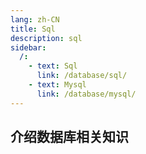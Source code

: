 ```yaml
---
lang: zh-CN
title: Sql
description: sql
sidebar:
  /:
    - text: Sql
      link: /database/sql/
    - text: Mysql
      link: /database/mysql/
---
```


## 介绍数据库相关知识
